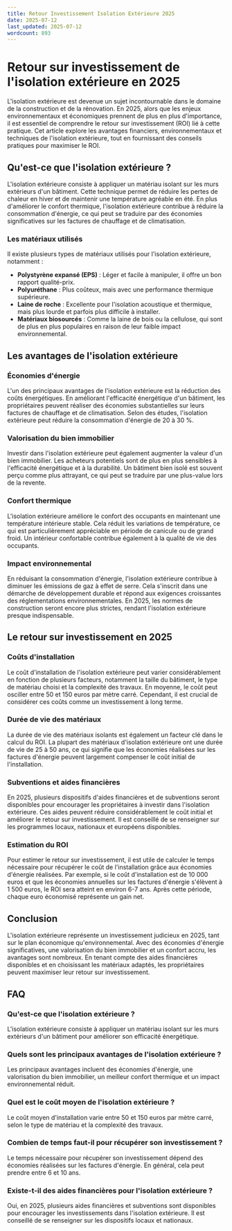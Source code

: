 ```yaml
---
title: Retour Investissement Isolation Extérieure 2025
date: 2025-07-12
last_updated: 2025-07-12
wordcount: 893
---
```


# Retour sur investissement de l'isolation extérieure en 2025

L'isolation extérieure est devenue un sujet incontournable dans le domaine de la construction et de la rénovation. En 2025, alors que les enjeux environnementaux et économiques prennent de plus en plus d'importance, il est essentiel de comprendre le retour sur investissement (ROI) lié à cette pratique. Cet article explore les avantages financiers, environnementaux et techniques de l'isolation extérieure, tout en fournissant des conseils pratiques pour maximiser le ROI.

## Qu'est-ce que l'isolation extérieure ?

L'isolation extérieure consiste à appliquer un matériau isolant sur les murs extérieurs d'un bâtiment. Cette technique permet de réduire les pertes de chaleur en hiver et de maintenir une température agréable en été. En plus d'améliorer le confort thermique, l'isolation extérieure contribue à réduire la consommation d'énergie, ce qui peut se traduire par des économies significatives sur les factures de chauffage et de climatisation.

### Les matériaux utilisés

Il existe plusieurs types de matériaux utilisés pour l'isolation extérieure, notamment :

- **Polystyrène expansé (EPS)** : Léger et facile à manipuler, il offre un bon rapport qualité-prix.
- **Polyuréthane** : Plus coûteux, mais avec une performance thermique supérieure.
- **Laine de roche** : Excellente pour l'isolation acoustique et thermique, mais plus lourde et parfois plus difficile à installer.
- **Matériaux biosourcés** : Comme la laine de bois ou la cellulose, qui sont de plus en plus populaires en raison de leur faible impact environnemental.

## Les avantages de l'isolation extérieure

### Économies d'énergie

L'un des principaux avantages de l'isolation extérieure est la réduction des coûts énergétiques. En améliorant l'efficacité énergétique d'un bâtiment, les propriétaires peuvent réaliser des économies substantielles sur leurs factures de chauffage et de climatisation. Selon des études, l'isolation extérieure peut réduire la consommation d'énergie de 20 à 30 %.

### Valorisation du bien immobilier

Investir dans l'isolation extérieure peut également augmenter la valeur d'un bien immobilier. Les acheteurs potentiels sont de plus en plus sensibles à l'efficacité énergétique et à la durabilité. Un bâtiment bien isolé est souvent perçu comme plus attrayant, ce qui peut se traduire par une plus-value lors de la revente.

### Confort thermique

L'isolation extérieure améliore le confort des occupants en maintenant une température intérieure stable. Cela réduit les variations de température, ce qui est particulièrement appréciable en période de canicule ou de grand froid. Un intérieur confortable contribue également à la qualité de vie des occupants.

### Impact environnemental

En réduisant la consommation d'énergie, l'isolation extérieure contribue à diminuer les émissions de gaz à effet de serre. Cela s'inscrit dans une démarche de développement durable et répond aux exigences croissantes des réglementations environnementales. En 2025, les normes de construction seront encore plus strictes, rendant l'isolation extérieure presque indispensable.

## Le retour sur investissement en 2025

### Coûts d'installation

Le coût d'installation de l'isolation extérieure peut varier considérablement en fonction de plusieurs facteurs, notamment la taille du bâtiment, le type de matériau choisi et la complexité des travaux. En moyenne, le coût peut osciller entre 50 et 150 euros par mètre carré. Cependant, il est crucial de considérer ces coûts comme un investissement à long terme.

### Durée de vie des matériaux

La durée de vie des matériaux isolants est également un facteur clé dans le calcul du ROI. La plupart des matériaux d'isolation extérieure ont une durée de vie de 25 à 50 ans, ce qui signifie que les économies réalisées sur les factures d'énergie peuvent largement compenser le coût initial de l'installation.

### Subventions et aides financières

En 2025, plusieurs dispositifs d'aides financières et de subventions seront disponibles pour encourager les propriétaires à investir dans l'isolation extérieure. Ces aides peuvent réduire considérablement le coût initial et améliorer le retour sur investissement. Il est conseillé de se renseigner sur les programmes locaux, nationaux et européens disponibles.

### Estimation du ROI

Pour estimer le retour sur investissement, il est utile de calculer le temps nécessaire pour récupérer le coût de l'installation grâce aux économies d'énergie réalisées. Par exemple, si le coût d'installation est de 10 000 euros et que les économies annuelles sur les factures d'énergie s'élèvent à 1 500 euros, le ROI sera atteint en environ 6-7 ans. Après cette période, chaque euro économisé représente un gain net.

## Conclusion

L'isolation extérieure représente un investissement judicieux en 2025, tant sur le plan économique qu'environnemental. Avec des économies d'énergie significatives, une valorisation du bien immobilier et un confort accru, les avantages sont nombreux. En tenant compte des aides financières disponibles et en choisissant les matériaux adaptés, les propriétaires peuvent maximiser leur retour sur investissement.

## FAQ

### Qu'est-ce que l'isolation extérieure ?

L'isolation extérieure consiste à appliquer un matériau isolant sur les murs extérieurs d'un bâtiment pour améliorer son efficacité énergétique.

### Quels sont les principaux avantages de l'isolation extérieure ?

Les principaux avantages incluent des économies d'énergie, une valorisation du bien immobilier, un meilleur confort thermique et un impact environnemental réduit.

### Quel est le coût moyen de l'isolation extérieure ?

Le coût moyen d'installation varie entre 50 et 150 euros par mètre carré, selon le type de matériau et la complexité des travaux.

### Combien de temps faut-il pour récupérer son investissement ?

Le temps nécessaire pour récupérer son investissement dépend des économies réalisées sur les factures d'énergie. En général, cela peut prendre entre 6 et 10 ans.

### Existe-t-il des aides financières pour l'isolation extérieure ?

Oui, en 2025, plusieurs aides financières et subventions sont disponibles pour encourager les investissements dans l'isolation extérieure. Il est conseillé de se renseigner sur les dispositifs locaux et nationaux.